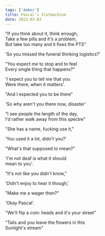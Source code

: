 ```yaml
---  
tags: ['Amber']  
title: Pascal's Slotmachine  
date: 2023-03-03  
---
```


"If you think about it, think enough,  
Take a few pills and it's a problem,  
But take too many and it fixes the PTS"

'So you missed the funeral thinking logistics?'

"You expect me to stop and to feel  
Every single thing that happens?"

'I expect you to tell me that you  
Were there, when it matters'.

"And I expected you to be there"

'So why aren't you there now, disaster'

"I see people the length of the day,  
I'd rather walk away from this spectre"

"She has a name, fucking use it,"

'You used it a lot, didn't you?'

"What's that supposed to mean?"

'I'm not deaf is what it should  
mean to you'.

"It's not like you didn't know,"

'Didn't enjoy to hear it though,'

"Make me a wager then?"

'Okay Pascal'.

"We'll flip a coin: heads and it's your street"

"Tails and you leave the flowers in this  
Sunlight's stream"
